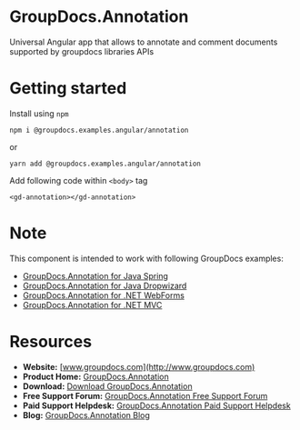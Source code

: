 # GroupDocs.Annotation

Universal Angular app that allows to annotate and comment documents supported by groupdocs libraries APIs

# Getting started

Install using `npm`

`npm i @groupdocs.examples.angular/annotation`

or 

`yarn add @groupdocs.examples.angular/annotation`

Add following code within `<body>` tag

```JS
<gd-annotation></gd-annotation>
```

# Note
This component is intended to work with following GroupDocs examples:

- [GroupDocs.Annotation for Java Spring](https://github.com/groupdocs-annotation/GroupDocs.Annotation-for-Java-Spring)
- [GroupDocs.Annotation for Java Dropwizard](https://github.com/groupdocs-annotation/GroupDocs.Annotation-for-Java-Dropwizard)
- [GroupDocs.Annotation for .NET WebForms](https://github.com/groupdocs-annotation/GroupDocs.Annotation-for-.NET-WebForms)
- [GroupDocs.Annotation for .NET MVC](https://github.com/groupdocs-annotation/GroupDocs.Annotation-for-.NET-MVC)

# Resources

- **Website:** [www.groupdocs.com](http://www.groupdocs.com)
- **Product Home:** [GroupDocs.Annotation](https://products.groupdocs.com/annotation)
- **Download:** [Download GroupDocs.Annotation](http://downloads.groupdocs.com/annotation)
- **Free Support Forum:** [GroupDocs.Annotation Free Support Forum](https://forum.groupdocs.com/c/annotation)
- **Paid Support Helpdesk:** [GroupDocs.Annotation Paid Support Helpdesk](https://helpdesk.groupdocs.com)
- **Blog:** [GroupDocs.Annotation Blog](https://blog.groupdocs.com/category/groupdocs-annotation-product-family/)
